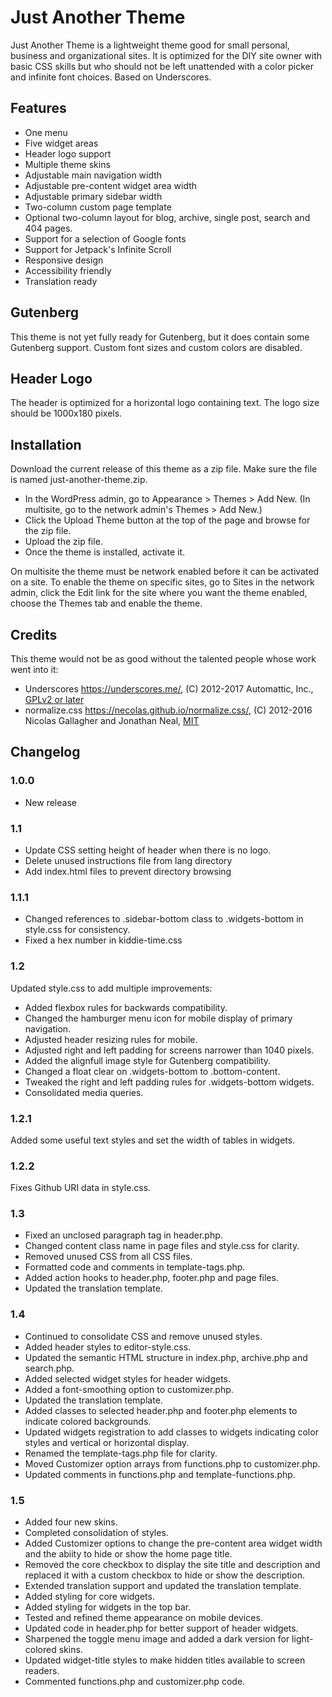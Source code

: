 # Just Another Theme

Just Another Theme is a lightweight theme good for small personal, business and organizational sites. It is optimized for the DIY site owner with basic CSS skills but who should not be left unattended with a color picker and infinite font choices. Based on Underscores.

## Features

 * One menu
 * Five widget areas
 * Header logo support
 * Multiple theme skins
 * Adjustable main navigation width
 * Adjustable pre-content widget area width
 * Adjustable primary sidebar width
 * Two-column custom page template
 * Optional two-column layout for blog, archive, single post, search and 404 pages.
 * Support for a selection of Google fonts
 * Support for Jetpack's Infinite Scroll
 * Responsive design
 * Accessibility friendly
 * Translation ready

## Gutenberg
 
This theme is not yet fully ready for Gutenberg, but it does contain some Gutenberg support. Custom font sizes and custom colors are disabled.

## Header Logo

The header is optimized for a horizontal logo containing text. The logo size should be 1000x180 pixels.

## Installation

Download the current release of this theme as a zip file. Make sure the file is named just-another-theme.zip.

* In the WordPress admin, go to Appearance > Themes > Add New. (In multisite, go to the network admin's Themes > Add New.)
* Click the Upload Theme button at the top of the page and browse for the zip file.
* Upload the zip file.
* Once the theme is installed, activate it. 

On multisite the theme must be network enabled before it can be activated on a site. To enable the theme on specific sites, go to Sites in the network admin, click the Edit link for the site where you want the theme enabled, choose the Themes tab and enable the theme.

## Credits

This theme would not be as good without the talented people whose work went into it:

* Underscores https://underscores.me/, (C) 2012-2017 Automattic, Inc., [GPLv2 or later](https://www.gnu.org/licenses/gpl-2.0.html)
* normalize.css https://necolas.github.io/normalize.css/, (C) 2012-2016 Nicolas Gallagher and Jonathan Neal, [MIT](https://opensource.org/licenses/MIT)

## Changelog

### 1.0.0

* New release

### 1.1

* Update CSS setting height of header when there is no logo.
* Delete unused instructions file from lang directory
* Add index.html files to prevent directory browsing

### 1.1.1

* Changed references to .sidebar-bottom class to .widgets-bottom in style.css for consistency.
* Fixed a hex number in kiddie-time.css

### 1.2

Updated style.css to add multiple improvements:

* Added flexbox rules for backwards compatibility.
* Changed the hamburger menu icon for mobile display of primary navigation.
* Adjusted header resizing rules for mobile.
* Adjusted right and left padding for screens narrower than 1040 pixels.
* Added the alignfull image style for Gutenberg compatibility.
* Changed a float clear on .widgets-bottom to .bottom-content.
* Tweaked the right and left padding rules for .widgets-bottom widgets.
* Consolidated media queries.

### 1.2.1

Added some useful text styles and set the width of tables in widgets.

### 1.2.2

Fixes Github URI data in style.css.

### 1.3

* Fixed an unclosed paragraph tag in header.php.
* Changed content class name in page files and style.css for clarity.
* Removed unused CSS from all CSS files.
* Formatted code and comments in template-tags.php.
* Added action hooks to header.php, footer.php and page files.
* Updated the translation template.

### 1.4

* Continued to consolidate CSS and remove unused styles.
* Added header styles to editor-style.css.
* Updated the semantic HTML structure in index.php, archive.php and search.php.
* Added selected widget styles for header widgets.
* Added a font-smoothing option to customizer.php.
* Updated the translation template.
* Added classes to selected header.php and footer.php elements to indicate colored backgrounds.
* Updated widgets registration to add classes to widgets indicating color styles and vertical or horizontal display.
* Renamed the template-tags.php file for clarity.
* Moved Customizer option arrays from functions.php to customizer.php.
* Updated comments in functions.php and template-functions.php.

### 1.5

* Added four new skins.
* Completed consolidation of styles.
* Added Customizer options to change the pre-content area widget width and the abiity to hide or show the home page title.
* Removed the core checkbox to display the site title and description and replaced it with a custom checkbox to hide or show the description.
* Extended translation support and updated the translation template.
* Added styling for core widgets.
* Added styling for widgets in the top bar.
* Tested and refined theme appearance on mobile devices.
* Updated code in header.php for better support of header widgets.
* Sharpened the toggle menu image and added a dark version for light-colored skins.
* Updated widget-title styles to make hidden titles available to screen readers.
* Commented functions.php and customizer.php code.